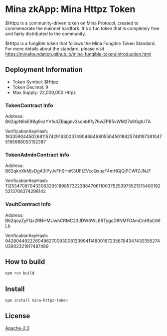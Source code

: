 # Mina zkApp: Mina Httpz Token

$Httpz is a community-driven token on Mina Protocol, created to commemorate the mainnet hardfork. It's a fun token that is completely free and fairly distributed to the community.

$Httpz is a fungible token that follows the Mina Fungible Token Standard. For more details about the standard, please visit https://minafoundation.github.io/mina-fungible-token/introduction.html

## Deployment Information

- Token Symbol: $Httpz
- Token Decimal: 9
- Max Supply: 22,000,000 Httpz

### TokenContract Info

Address: B62qpN6sE9Bg9vzYVfs4ZBajgnv2sobb8fy76wZPB5vWM27s9GgtUTA

VerificationKeyHash: 18335904450268115742916300374904684680550450188257481973810475185988053152387

### TokenAdminContract Info

Address: B62qknXkMjvDgA3iPyJvFhSHnK3UFtZVccQxuyF4mHGjQjPCWfZJNJF

VerificationKeyHash: 11253470870433063335189857322388470611003752539755213154001925213708374298142

### VaultContract Info

Address: B62qoyZyFQx2RNHMUwhCRMC23JDW6WL6RTygcD8NMFDAmCnHfaC66Lb

VerificationKeyHash: 9428044922260496270093008123994114800167235678434743035527403902321817487489

## How to build

```sh
npm run build
```

## Install

```sh
npm install mina-httpz-token
```

## License

[Apache-2.0](LICENSE)
